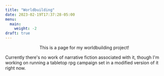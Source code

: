 ```yaml
---
title: "Worldbuilding"
date: 2023-02-19T17:37:28-05:00
menu:
  main:
    weight: -2
draft: true
---
```

<center>
This is a page for my worldbuilding project!
</center>

Currently there's no work of narrative fiction associated with it, though I'm
working on running a tabletop rpg campaign set in a modified version of it 
right now.
